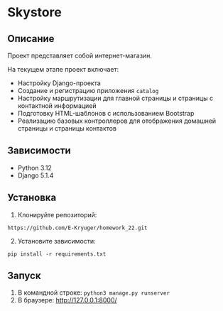 # Skystore

## Описание

Проект представляет собой интернет-магазин.

На текущем этапе проект включает:

- Настройку Django-проекта
- Создание и регистрацию приложения `catalog`
- Настройку маршрутизации для главной страницы и страницы с контактной информацией
- Подготовку HTML-шаблонов с использованием Bootstrap
- Реализацию базовых контроллеров для отображения домашней страницы и страницы контактов

## Зависимости

- Python 3.12
- Django 5.1.4


## Установка

1. Клонируйте репозиторий:
```
https://github.com/E-Kryuger/homework_22.git
```
2. Установите зависимости:
```
pip install -r requirements.txt
```

## Запуск
1. В командной строке: `python3 manage.py runserver`
2. В браузере: http://127.0.0.1:8000/
